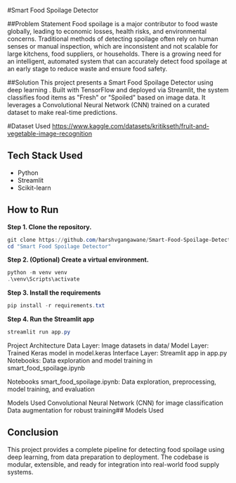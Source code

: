 #Smart Food Spoilage Detector

##Problem Statement
Food spoilage is a major contributor to food waste globally, leading to economic losses, health risks, and environmental concerns. Traditional methods of detecting spoilage often rely on human senses or manual inspection, which are inconsistent and not scalable for large kitchens, food suppliers, or households.
There is a growing need for an intelligent, automated system that can accurately detect food spoilage at an early stage to reduce waste and ensure food safety.

##Solution
This project presents a Smart Food Spoilage Detector using deep learning . Built with TensorFlow and deployed via Streamlit, the system classifies food items as "Fresh" or "Spoiled" based on image data. It leverages a Convolutional Neural Network (CNN) trained on a curated dataset to make real-time predictions.

#Dataset Used
https://www.kaggle.com/datasets/kritikseth/fruit-and-vegetable-image-recognition

## Tech Stack Used
- Python
- Streamlit
- Scikit-learn

## How to Run
**Step 1. Clone the repository.**
```powershell
git clone https://github.com/harshvgangawane/Smart-Food-Spoilage-Detector
cd "Smart Food Spoilage Detector"
```
**Step 2. (Optional) Create a virtual environment.**
```powershell
python -m venv venv
.\venv\Scripts\activate
```
**Step 3. Install the requirements**
```powershell
pip install -r requirements.txt
```
**Step 4. Run the Streamlit app**
```powershell
streamlit run app.py
```

Project Architecture
Data Layer: Image datasets in data/
Model Layer: Trained Keras model in model.keras
Interface Layer: Streamlit app in app.py
Notebooks: Data exploration and model training in smart_food_spoilage.ipynb

Notebooks
smart_food_spoilage.ipynb: Data exploration, preprocessing, model training, and evaluation


Models Used
Convolutional Neural Network (CNN) for image classification
Data augmentation for robust training## Models Used


## Conclusion
This project provides a complete pipeline for detecting food spoilage using deep learning, from data preparation to deployment. The codebase is modular, extensible, and ready for integration into real-world food supply systems.

